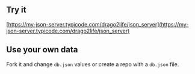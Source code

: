 ## Try it

[https://my-json-server.typicode.com/drago2life/json_server](https://my-json-server.typicode.com/drago2life/json_server)

## Use your own data

Fork it and change `db.json` values or create a repo with a `db.json` file.
